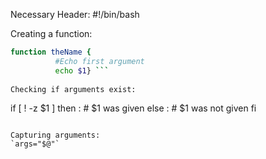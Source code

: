 Necessary Header: #!/bin/bash

Creating a function: 
```bash
function theName {
          #Echo first argument
          echo $1} ```
          
Checking if arguments exist:
```
if [ ! -z $1 ] 
then 
    : # $1 was given
else
    : # $1 was not given
fi
```

Capturing arguments:  
`args="$@"`

